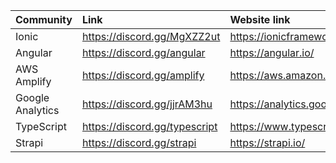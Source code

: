 | Community         | Link                              | Website link                      |
| :---------------- | :---------------------------------| :-------------------------------- |
| Ionic             | https://discord.gg/MgXZZ2ut       | https://ionicframework.com/       |
| Angular           | https://discord.gg/angular        | https://angular.io/               |
| AWS Amplify       | https://discord.gg/amplify        | https://aws.amazon.com/amplify/   |
| Google Analytics  | https://discord.gg/jjrAM3hu       | https://analytics.google.com/     |
| TypeScript        | https://discord.gg/typescript     | https://www.typescriptlang.org/   |
| Strapi            | https://discord.gg/strapi         | https://strapi.io/                |
